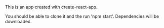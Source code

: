 This is an app created with create-react-app.

You should be able to clone it and the run 'npm start'. Dependencies will be downloaded.